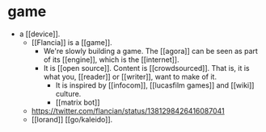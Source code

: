 # game

- a [[device]].
  - [[Flancia]] is a [[game]].
    - We're slowly building a game. The [[agora]] can be seen as part of its [[engine]], which is the [[internet]].
    - It is [[open source]]. Content is [[crowdsourced]]. That is, it is what you, [[reader]] or [[writer]], want to make of it.
      - It is inspired by [[infocom]], [[lucasfilm games]] and [[wiki]] culture.
      - [[matrix bot]]
  - https://twitter.com/flancian/status/1381298426416087041
  - [[lorand]] [[go/kaleido]].
